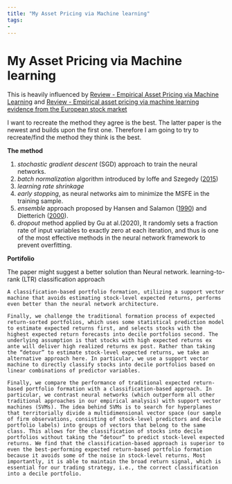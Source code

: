 ```yaml
---
title: "My Asset Pricing via Machine learning"
tags:
- 
---
```

# My Asset Pricing via Machine learning

This is heavily influenced by
[Review - Empirical Asset Pricing via Machine Learning](Review%20-%20Empirical%20Asset%20Pricing%20via%20Machine%20Learning.md)
and [Review - Empirical asset pricing via machine learning evidence from the European stock market](Review%20-%20Empirical%20asset%20pricing%20via%20machine%20learning%20evidence%20from%20the%20European%20stock%20market.md)


I want to recreate the method they agree is the best. The latter paper is the newest and builds upon the first one. Therefore I am going to try to recreate/find the method they think is the best.


**The method**
1. _stochastic gradient descent_ (SGD) approach to train the neural networks.
2. _batch normalization_ algorithm introduced by Ioffe and Szegedy ([2015](https://link.springer.com/article/10.1057/s41260-021-00237-x#ref-CR58 "Ioffe, S., and C. Szegedy. 2015. Batch Normalization: Accelerating Deep Network Training by Reducing Internal Covariate Shift. In Proceedings of the 32nd International Conference on Machine Learning, 448–456." ))
3. _learning rate shrinkage_
4. _early stopping_, as neural networks aim to minimize the MSFE in the training sample.
5. _ensemble_ approach proposed by Hansen and Salamon ([1990](https://link.springer.com/article/10.1057/s41260-021-00237-x#ref-CR49 "Hansen, L., and P. Salamon. 1990. Neural Network Ensembles. IEEE Transactions on Pattern Analysis and Machine Intelligence 12 (10): 993–1001.")) and Dietterich ([2000](https://link.springer.com/article/10.1057/s41260-021-00237-x#ref-CR26 "Dietterich, T. 2000. Ensemble Methods in Machine Learning. Lecture Notes in Computer Science: Multiple Classifier Systems, 1–15. Berlin, Germany: Springer.")).
6. _dropout_ method applied by Gu at al.(2020), It randomly sets a fraction rate of input variables to exactly zero at each iteration, and thus is one of the most effective methods in the neural network framework to prevent overfitting.

**Portifolio**

The paper might suggest a better solution than Neural network. learning-to-rank (LTR) classification approach

	A classification-based portfolio formation, utilizing a support vector machine that avoids estimating stock-level expected returns, performs even better than the neural network architecture.

	Finally, we challenge the traditional formation process of expected return-sorted portfolios, which uses some statistical prediction model to estimate expected returns first, and selects stocks with the highest expected return forecasts into decile portfolios second. The underlying assumption is that stocks with high expected returns ex ante will deliver high realized returns ex post. Rather than taking the “detour” to estimate stock-level expected returns, we take an alternative approach here. In particular, we use a support vector machine to directly classify stocks into decile portfolios based on linear combinations of predictor variables.

	Finally, we compare the performance of traditional expected return-based portfolio formation with a classification-based approach. In particular, we contrast neural networks (which outperform all other traditional approaches in our empirical analysis) with support vector machines (SVMs). The idea behind SVMs is to search for hyperplanes that territorially divide a multidimensional vector space (our sample of firm observations, consisting of stock-level predictors and decile portfolio labels) into groups of vectors that belong to the same class. This allows for the classification of stocks into decile portfolios without taking the “detour” to predict stock-level expected returns. We find that the classification-based approach is superior to even the best-performing expected return-based portfolio formation because it avoids some of the noise in stock-level returns. Most importantly, it is able to maintain the broad return signal, which is essential for our trading strategy, i.e., the correct classification into a decile portfolio.